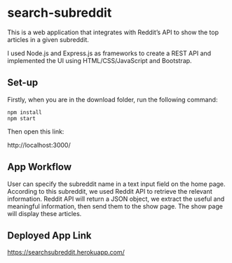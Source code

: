 # search-subreddit

This is a web application that integrates with Reddit’s API to show the top articles in a given subreddit. 

I used Node.js and Express.js as frameworks to create a REST API and implemented the UI using HTML/CSS/JavaScript and Bootstrap.

## Set-up

Firstly, when you are in the download folder, run the following command:

```
npm install
npm start
```

Then open this link:

http://localhost:3000/

## App Workflow

User can specify the subreddit name in a text input field on the home page. According to this subreddit, we used Reddit API to retrieve the relevant information.  Reddit API will return a JSON object, we extract the useful and meaningful information, then send them to the show page. The show page will display these articles. 

## Deployed App Link

https://searchsubreddit.herokuapp.com/


